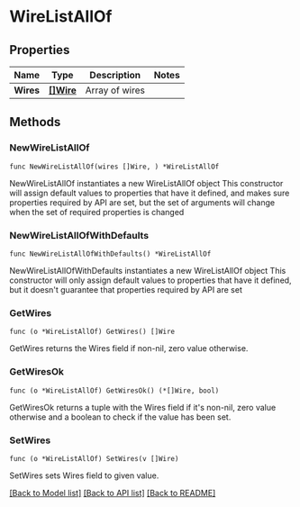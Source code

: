 # WireListAllOf

## Properties

Name | Type | Description | Notes
------------ | ------------- | ------------- | -------------
**Wires** | [**[]Wire**](Wire.md) | Array of wires | 

## Methods

### NewWireListAllOf

`func NewWireListAllOf(wires []Wire, ) *WireListAllOf`

NewWireListAllOf instantiates a new WireListAllOf object
This constructor will assign default values to properties that have it defined,
and makes sure properties required by API are set, but the set of arguments
will change when the set of required properties is changed

### NewWireListAllOfWithDefaults

`func NewWireListAllOfWithDefaults() *WireListAllOf`

NewWireListAllOfWithDefaults instantiates a new WireListAllOf object
This constructor will only assign default values to properties that have it defined,
but it doesn't guarantee that properties required by API are set

### GetWires

`func (o *WireListAllOf) GetWires() []Wire`

GetWires returns the Wires field if non-nil, zero value otherwise.

### GetWiresOk

`func (o *WireListAllOf) GetWiresOk() (*[]Wire, bool)`

GetWiresOk returns a tuple with the Wires field if it's non-nil, zero value otherwise
and a boolean to check if the value has been set.

### SetWires

`func (o *WireListAllOf) SetWires(v []Wire)`

SetWires sets Wires field to given value.



[[Back to Model list]](../README.md#documentation-for-models) [[Back to API list]](../README.md#documentation-for-api-endpoints) [[Back to README]](../README.md)


